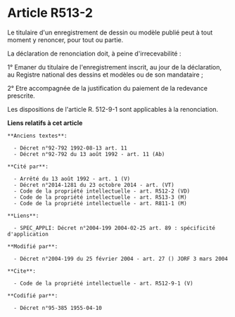 # Article R513-2

Le titulaire d'un enregistrement de dessin ou modèle publié peut à tout moment y renoncer, pour tout ou partie. 

La déclaration de renonciation doit, à peine d'irrecevabilité : 

1° Emaner du titulaire de l'enregistrement inscrit, au jour de la déclaration, au Registre national des dessins et modèles ou
de son mandataire ; 

2° Etre accompagnée de la justification du paiement de la redevance prescrite. 

Les dispositions de l'article R. 512-9-1 sont applicables à la renonciation.

**Liens relatifs à cet article**

	**Anciens textes**:

	  - Décret n°92-792 1992-08-13 art. 11
	  - Décret n°92-792 du 13 août 1992 - art. 11 (Ab)

	**Cité par**:

	  - Arrêté du 13 août 1992 - art. 1 (V)
	  - Décret n°2014-1281 du 23 octobre 2014 - art. (VT)
	  - Code de la propriété intellectuelle - art. R512-2 (VD)
	  - Code de la propriété intellectuelle - art. R513-3 (M)
	  - Code de la propriété intellectuelle - art. R811-1 (M)

	**Liens**:

	  - SPEC_APPLI: Décret n°2004-199 2004-02-25 art. 89 : spécificité d'application

	**Modifié par**:

	  - Décret n°2004-199 du 25 février 2004 - art. 27 () JORF 3 mars 2004

	**Cite**:

	  - Code de la propriété intellectuelle - art. R512-9-1 (V)

	**Codifié par**:

	  - Décret n°95-385 1955-04-10
